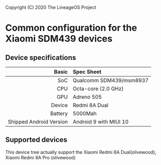 Copyright (C) 2020 The LineageOS Project

Common configuration for the Xiaomi SDM439 devices
============================================

## Device specifications

Basic   | Spec Sheet
-------:|:-------------------------
SoC     | Qualcomm SDM439/msm8937
CPU     | Octa-core (2.0 GHz)
GPU     | Adreno 505
Device  | Redmi 8A Dual
Battery | 5000Mah 
Shipped Android Version | Android 9 with MIUI 10

## Supported devices
This device tree actually support the Xiaomi Redmi 8A Dual(olivewood), Xiaomi Redmi 8A Pro (olivewood)
